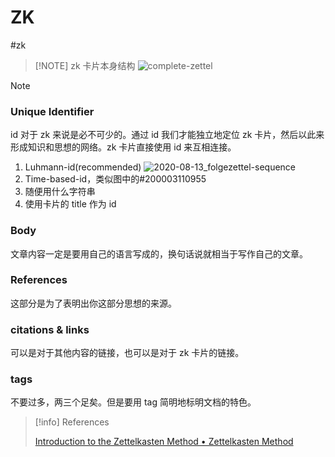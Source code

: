 # ZK
#zk

> [!NOTE] zk 卡片本身结构
> ![complete-zettel](../../../files/images/zk/complete-zettel.png)

> [!NOTE]
> ### Unique Identifier
> id 对于 zk 来说是必不可少的。通过 id 我们才能独立地定位 zk 卡片，然后以此来形成知识和思想的网络。zk 卡片直接使用 id 来互相连接。
> 
> 1. Luhmann-id(recommended) ![2020-08-13_folgezettel-sequence](../../../files/images/zk/2020-08-13_folgezettel-sequence.png)
> 2. Time-based-id，类似图中的#200003110955
> 3. 随便用什么字符串
> 4. 使用卡片的 title 作为 id
> 
> ### Body
> 文章内容一定是要用自己的语言写成的，换句话说就相当于写作自己的文章。
> 
> ### References
> 这部分是为了表明出你这部分思想的来源。
> 
> ### citations & links
> 可以是对于其他内容的链接，也可以是对于 zk 卡片的链接。
> 
> ### tags
> 不要过多，两三个足矣。但是要用 tag 简明地标明文档的特色。

> [!info] References
> 
> [Introduction to the Zettelkasten Method • Zettelkasten Method](https://zettelkasten.de/introduction/)